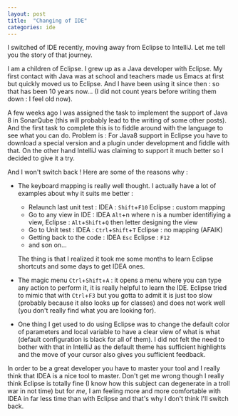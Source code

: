 ```yaml
---
layout: post
title:  "Changing of IDE"
categories: ide
---
```

I switched of IDE recently, moving away from Eclipse to IntelliJ. Let me tell you the story of that journey. 

I am a children of Eclipse. I grew up as a Java developer with Eclipse. My first contact with Java was at school and teachers made us Emacs at first but quickly moved us to Eclipse. And I have been using it since then : so that has been 10 years now... (I did not count years before writing them down : I feel old now). 

A few weeks ago I was assigned the task to implement the support of Java 8 in SonarQube (this will probably lead to the writing of some other posts). And the first task to complete this is to fiddle around with the language to see what you can do.
Problem is : For Java8 support in Eclipse you have to download a special version and a plugin under development and fiddle with that. On the other hand IntelliJ was claiming to support it much better so I decided to give it a try. 

And I won't switch back ! Here are some of the reasons why : 

- The keyboard mapping is really well thought. I actually have a lot of examples about why it suits me better :

  - Relaunch last unit test : IDEA : `Shift`+`F10` Eclipse : custom mapping
  - Go to any view in IDE : IDEA `Alt`+n where n is a number identifiying a view, Eclipse : `Alt`+`Shift`+`Q` then letter designing the view
  - Go to Unit test : IDEA : `Ctrl`+`Shift`+`T` Eclipse : no mapping (AFAIK)
  - Getting back to the code : IDEA `Esc` Eclipse : `F12`
  - and son on... 

  The thing is that I realized it took me some months to learn Eclipse shortcuts and some days to get IDEA ones.

- The magic menu `Ctrl`+`Shift`+`A` : it opens a menu where you can type any action to perform it, it is really helpful to learn the IDE. Eclipse tried to mimic that with `Ctrl`+`F3` but you gotta to admit it is just too slow (probably because it also looks up for classes) and does not work well (you don't really find what you are looking for). 

- One thing I get used to do using Eclipse was to change the default color of parameters and local variable to have a clear view of what is what (default configuration is black for all of them). I did not felt the need to bother with that in IntelliJ as the default theme has sufficient highlights and the move of your cursor also gives you sufficient feedback.

In order to be a great developer you have to master your tool and I really think that IDEA is a nice tool to master. Don't get me wrong though I really think Eclipse is totally fine (I know how this subject can degenerate in a troll war in not time) but for _me_, I am feeling more and more comfortable with IDEA in far less time than with Eclipse and that's why I don't think I'll switch back. 
